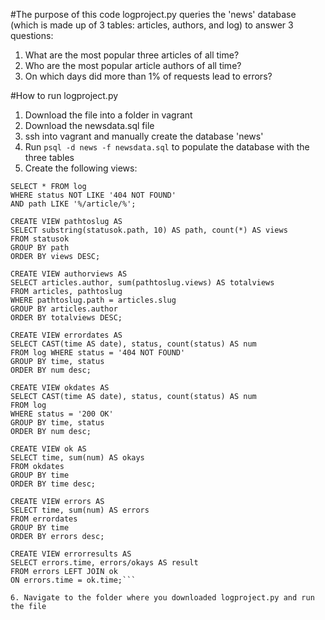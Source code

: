 #The purpose of this code
logproject.py queries the 'news' database (which is made up of 3 tables: articles, authors, and log) to answer 3 questions: 
1. What are the most popular three articles of all time? 
2. Who are the most popular article authors of all time?
3. On which days did more than 1% of requests lead to errors? 

#How to run logproject.py
1. Download the file into a folder in vagrant
2. Download the newsdata.sql file
3. ssh into vagrant and manually create the database 'news' 
4. Run `psql -d news -f newsdata.sql` to populate the database with the three tables
5. Create the following views:

```CREATE VIEW statusok AS
SELECT * FROM log 
WHERE status NOT LIKE '404 NOT FOUND' 
AND path LIKE '%/article/%';

CREATE VIEW pathtoslug AS
SELECT substring(statusok.path, 10) AS path, count(*) AS views 
FROM statusok 
GROUP BY path 
ORDER BY views DESC;

CREATE VIEW authorviews AS
SELECT articles.author, sum(pathtoslug.views) AS totalviews 
FROM articles, pathtoslug 
WHERE pathtoslug.path = articles.slug 
GROUP BY articles.author 
ORDER BY totalviews DESC;

CREATE VIEW errordates AS
SELECT CAST(time AS date), status, count(status) AS num 
FROM log WHERE status = '404 NOT FOUND' 
GROUP BY time, status 
ORDER BY num desc;

CREATE VIEW okdates AS
SELECT CAST(time AS date), status, count(status) AS num 
FROM log 
WHERE status = '200 OK' 
GROUP BY time, status 
ORDER BY num desc;

CREATE VIEW ok AS 
SELECT time, sum(num) AS okays 
FROM okdates 
GROUP BY time 
ORDER BY time desc;

CREATE VIEW errors AS 
SELECT time, sum(num) AS errors 
FROM errordates 
GROUP BY time 
ORDER BY errors desc;

CREATE VIEW errorresults AS 
SELECT errors.time, errors/okays AS result 
FROM errors LEFT JOIN ok 
ON errors.time = ok.time;```

6. Navigate to the folder where you downloaded logproject.py and run the file